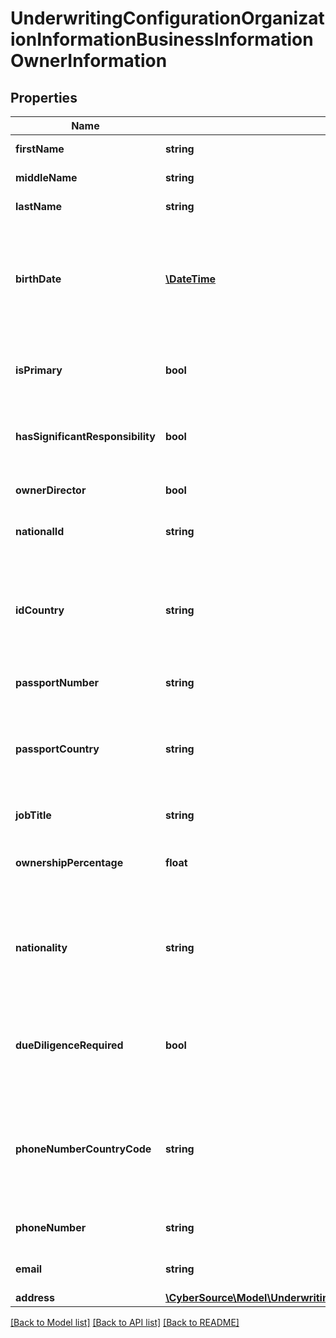 # UnderwritingConfigurationOrganizationInformationBusinessInformationOwnerInformation

## Properties
Name | Type | Description | Notes
------------ | ------------- | ------------- | -------------
**firstName** | **string** | Owner&#39;s first name | 
**middleName** | **string** | Owner&#39;s middle name | [optional] 
**lastName** | **string** | Owner&#39;s last name | 
**birthDate** | [**\DateTime**](\DateTime.md) | Owner&#39;s date of birth. Format: YYYY-MM-DD Example 2016-08-11 equals August 11, 2016 | 
**isPrimary** | **bool** | Primary Owner or Non-Primary Owner | 
**hasSignificantResponsibility** | **bool** | If not an owner, is the user a Control Person | 
**ownerDirector** | **bool** | Is the owner a Director as well? | [optional] 
**nationalId** | **string** | Identification value from ID document | 
**idCountry** | **string** | Country of the ID document. Two character country code, ISO 3166-1 alpha-2. | [optional] 
**passportNumber** | **string** | Passport Number | [optional] 
**passportCountry** | **string** | Passport Country. Two character country code, ISO 3166-1 alpha-2. | [optional] 
**jobTitle** | **string** | Owner&#39;s Job Title | [optional] 
**ownershipPercentage** | **float** | Percentage of the company that owner owns | 
**nationality** | **string** | Country of origin for the owner. Two character country code, ISO 3166-1 alpha-2. | 
**dueDiligenceRequired** | **bool** | Indicates if due diligence checks should be run for this owner | 
**phoneNumberCountryCode** | **string** | Phone number country. Two character country code, ISO 3166-1 alpha-2. | 
**phoneNumber** | **string** | Owner&#39;s phone number | 
**email** | **string** | Email address for Owner | 
**address** | [**\CyberSource\Model\UnderwritingConfigurationOrganizationInformationBusinessInformationAddress1**](UnderwritingConfigurationOrganizationInformationBusinessInformationAddress1.md) |  | [optional] 

[[Back to Model list]](../README.md#documentation-for-models) [[Back to API list]](../README.md#documentation-for-api-endpoints) [[Back to README]](../README.md)


